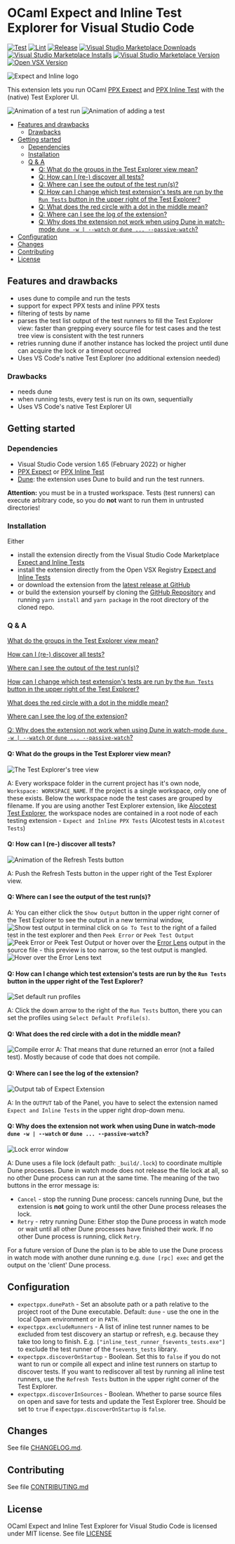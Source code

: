 # OCaml Expect and Inline Test Explorer for Visual Studio Code

[![Test](https://github.com/Release-Candidate/vscode-ocaml-expect-inline/actions/workflows/test.yml/badge.svg)](https://github.com/Release-Candidate/vscode-ocaml-expect-inline/actions/workflows/test.yml)
[![Lint](https://github.com/Release-Candidate/vscode-ocaml-expect-inline/actions/workflows/lint.yml/badge.svg)](https://github.com/Release-Candidate/vscode-ocaml-expect-inline/actions/workflows/lint.yml)
[![Release](https://github.com/Release-Candidate/vscode-ocaml-expect-inline/actions/workflows/release.yml/badge.svg)](https://github.com/Release-Candidate/vscode-ocaml-expect-inline/actions/workflows/release.yml)
[![Visual Studio Marketplace Downloads](https://img.shields.io/visual-studio-marketplace/d/Release-Candidate.vscode-ocaml-expect-inline)](https://marketplace.visualstudio.com/items?itemName=release-candidate.vscode-ocaml-expect-inline)
[![Visual Studio Marketplace Installs](https://img.shields.io/visual-studio-marketplace/i/Release-Candidate.vscode-ocaml-expect-inline)](https://marketplace.visualstudio.com/items?itemName=release-candidate.vscode-ocaml-expect-inline)
[![Visual Studio Marketplace Version](https://img.shields.io/visual-studio-marketplace/v/Release-Candidate.vscode-ocaml-expect-inline)](https://marketplace.visualstudio.com/items?itemName=release-candidate.vscode-ocaml-expect-inline)
[![Open VSX Version](https://img.shields.io/open-vsx/v/Release-Candidate/vscode-ocaml-expect-inline)](https://open-vsx.org/extension/Release-Candidate/vscode-ocaml-expect-inline)

![Expect and Inline logo](./images/inline_ppx_banner.png)

This extension lets you run OCaml [PPX Expect](https://github.com/janestreet/ppx_expect) and [PPX Inline Test](https://github.com/janestreet/ppx_inline_test) with the (native) Test Explorer UI.

![Animation of a test run](https://raw.githubusercontent.com/Release-Candidate/vscode-ocaml-expect-inline/main/images/run_tests.gif)
![Animation of adding a test](https://raw.githubusercontent.com/Release-Candidate/vscode-ocaml-expect-inline/main/images/add_test.gif)

- [Features and drawbacks](#features-and-drawbacks)
  - [Drawbacks](#drawbacks)
- [Getting started](#getting-started)
  - [Dependencies](#dependencies)
  - [Installation](#installation)
  - [Q \& A](#q--a)
    - [Q: What do the groups in the Test Explorer view mean?](#q-what-do-the-groups-in-the-test-explorer-view-mean)
    - [Q: How can I (re-) discover all tests?](#q-how-can-i-re--discover-all-tests)
    - [Q: Where can I see the output of the test run(s)?](#q-where-can-i-see-the-output-of-the-test-runs)
    - [Q: How can I change which test extension's tests are run by the `Run Tests` button in the upper right of the Test Explorer?](#q-how-can-i-change-which-test-extensions-tests-are-run-by-the-run-tests-button-in-the-upper-right-of-the-test-explorer)
    - [Q: What does the red circle with a dot in the middle mean?](#q-what-does-the-red-circle-with-a-dot-in-the-middle-mean)
    - [Q: Where can I see the log of the extension?](#q-where-can-i-see-the-log-of-the-extension)
    - [Q: Why does the extension not work when using Dune in watch-mode `dune -w | --watch` or `dune ... --passive-watch`?](#q-why-does-the-extension-not-work-when-using-dune-in-watch-mode-dune--w----watch-or-dune----passive-watch)
- [Configuration](#configuration)
- [Changes](#changes)
- [Contributing](#contributing)
- [License](#license)

## Features and drawbacks

- uses dune to compile and run the tests
- support for expect PPX tests and inline PPX tests
- filtering of tests by name
- parses the test list output of the test runners to fill the Test Explorer view: faster than grepping every source file for test cases and the test tree view is consistent with the test runners
- retries running dune if another instance has locked the project until dune can acquire the lock or a timeout occurred
- Uses VS Code's native Test Explorer (no additional extension needed)

### Drawbacks

- needs dune
- when running tests, every test is run on its own, sequentially
- Uses VS Code's native Test Explorer UI

## Getting started

### Dependencies

- Visual Studio Code version 1.65 (February 2022) or higher
- [PPX Expect](https://github.com/janestreet/ppx_expect) or [PPX Inline Test](https://github.com/janestreet/ppx_inline_test)
- [Dune](https://dune.build/): the extension uses Dune to build and run the test runners.

**Attention:** you must be in a trusted workspace. Tests (test runners) can execute arbitrary code, so you do **not** want to run them in untrusted directories!

### Installation

Either

- install the extension directly from the Visual Studio Code Marketplace [Expect and Inline Tests](https://marketplace.visualstudio.com/items?itemName=release-candidate.vscode-ocaml-expect-inline)
- install the extension directly from the Open VSX Registry [Expect and Inline Tests](https://open-vsx.org/extension/Release-Candidate/vscode-ocaml-expect-inline)
- or download the extension from the [latest release at GitHub](https://github.com/Release-Candidate/vscode-ocaml-expect-inline/releases/latest)
- or build the extension yourself by cloning the [GitHub Repository](https://github.com/Release-Candidate/vscode-ocaml-expect-inline) and running `yarn install` and `yarn package` in the root directory of the cloned repo.

### Q & A

[What do the groups in the Test Explorer view mean?](#q-what-do-the-groups-in-the-test-explorer-view-mean)

[How can I (re-) discover all tests?](#q-how-can-i-re--discover-all-tests)

[Where can I see the output of the test run(s)?](#q-where-can-i-see-the-output-of-the-test-runs)

[How can I change which test extension's tests are run by the `Run Tests` button in the upper right of the Test Explorer?](#q-how-can-i-change-which-test-extensions-tests-are-run-by-the-run-tests-button-in-the-upper-right-of-the-test-explorer)

[What does the red circle with a dot in the middle mean?](#q-what-does-the-red-circle-with-a-dot-in-the-middle-mean)

[Where can I see the log of the extension?](#q-where-can-i-see-the-log-of-the-extension)

[Q: Why does the extension not work when using Dune in watch-mode `dune -w | --watch` or `dune ... --passive-watch`?](#q-why-does-the-extension-not-work-when-using-dune-in-watch-mode-dune--w----watch-or-dune----passive-watch)

#### Q: What do the groups in the Test Explorer view mean?

![The Test Explorer's tree view](https://raw.githubusercontent.com/Release-Candidate/vscode-ocaml-expect-inline/main/images/treeview.png)

A: Every workspace folder in the current project has it's own node, `Workspace: WORKSPACE_NAME`. If the project is a single workspace, only one of these exists. Below the workspace node the test cases are grouped by filename. If you are using another Test Explorer extension, like [Alocotest Test Explorer](https://marketplace.visualstudio.com/items?itemName=release-candidate.vscode-ocaml-alcotest-test-adapter), the workspace nodes are contained in a root node of each testing extension - `Expect and Inline PPX Tests` (Alcotest tests in `Alcotest Tests`)

#### Q: How can I (re-) discover all tests?

![Animation of the Refresh Tests button](https://raw.githubusercontent.com/Release-Candidate/vscode-ocaml-expect-inline/main/images/refresh_tests.gif)

A: Push the Refresh Tests button in the upper right of the Test Explorer view.

#### Q: Where can I see the output of the test run(s)?

A: You can either click the `Show Output` button in the upper right corner of the Test Explorer to see the output in a new terminal window,
![Show test output in terminal](https://raw.githubusercontent.com/Release-Candidate/vscode-ocaml-expect-inline/main/images/test_output_terminal.png)
click on `Go To Test` to the right of a failed test in the test explorer and then `Peek Error` or `Peek Test Output`
![Peek Error or Peek Test Output](https://raw.githubusercontent.com/Release-Candidate/vscode-ocaml-expect-inline/main/images/peek_error.png)
or hover over the [Error Lens](https://marketplace.visualstudio.com/items?itemName=usernamehw.errorlens) output in the source file - this preview is too narrow, so the test output is mangled.
![Hover over the Error Lens text](https://raw.githubusercontent.com/Release-Candidate/vscode-ocaml-expect-inline/main/images/hover_error_lens.png)

#### Q: How can I change which test extension's tests are run by the `Run Tests` button in the upper right of the Test Explorer?

![Set default run profiles](https://raw.githubusercontent.com/Release-Candidate/vscode-ocaml-expect-inline/main/images/run_profiles.png)

A: Click the down arrow to the right of the `Run Tests` button, there you can set the profiles using `Select Default Profile(s)`.

#### Q: What does the red circle with a dot in the middle mean?

![Compile error](https://raw.githubusercontent.com/Release-Candidate/vscode-ocaml-expect-inline/main/images/compile_error.png)
A: That means that dune returned an error (not a failed test). Mostly because of code that does not compile.

#### Q: Where can I see the log of the extension?

![Output tab of Expect Extension](https://raw.githubusercontent.com/Release-Candidate/vscode-ocaml-expect-inline/main/images/output.png)

A: In the `OUTPUT` tab of the Panel, you have to select the extension named `Expect and Inline Tests` in the upper right drop-down menu.

#### Q: Why does the extension not work when using Dune in watch-mode `dune -w | --watch` or `dune ... --passive-watch`?

![Lock error window](https://raw.githubusercontent.com/Release-Candidate/vscode-ocaml-expect-inline/main/images/lock_error.png)

A: Dune uses a file lock (default path: `_build/.lock`) to coordinate multiple Dune processes. Dune in watch mode does not release the file lock at all, so no other Dune process can run at the same time.
The meaning of the two buttons in the error message is:

- `Cancel` - stop the running Dune process: cancels running Dune, but the extension is **not** going to work until the other Dune process releases the lock.
- `Retry` - retry running Dune: Either stop the Dune process in watch mode or wait until all other Dune processes have finished their work. If no other Dune process is running, click `Retry`.

For a future version of Dune the plan is to be able to use the Dune process in watch mode with another dune running e.g. `dune [rpc] exec` and get the output on the 'client' Dune process.

## Configuration

- `expectppx.dunePath` - Set an absolute path or a path relative to the project root of the Dune executable. Default: `dune` - use the one in the local Opam environment or in `PATH`.
- `expectppx.excludeRunners` - A list of inline test runner names to be excluded from test discovery an startup or refresh, e.g. because they take too long to finish. E.g. `["inline_test_runner_fsevents_tests.exe"]` to exclude the test runner of the `fsevents_tests` library.
- `expectppx.discoverOnStartup` - Boolean. Set this to `false` if you do not want to run or compile all expect and inline test runners on startup to discover tests. If you want to rediscover all test by running all inline test runners, use the `Refresh Tests` button in the upper right corner of the Test Explorer.
- `expectppx.discoverInSources` - Boolean. Whether to parse source files on open and save for tests and update the Test Explorer tree. Should be set to `true` if `expectppx.discoverOnStartup` is `false`.

## Changes

See file [CHANGELOG.md](CHANGELOG.md).

## Contributing

See file [CONTRIBUTING.md](CONTRIBUTING.md)

## License

OCaml Expect and Inline Test Explorer for Visual Studio Code is licensed under MIT license. See file [LICENSE](LICENSE)
